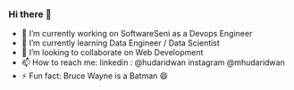 ### Hi there 👋
- 🔭 I’m currently working on SoftwareSeni as a Devops Engineer
- 🌱 I’m currently learning Data Engineer / Data Scientist
- 👯 I’m looking to collaborate on Web Development
- 📫 How to reach me: linkedin : @hudaridwan instagram @mhudaridwan
- ⚡ Fun fact: Bruce Wayne is a Batman 😄 
<!--
**elqahtani/elqahtani** is a ✨ _special_ ✨ repository because its `README.md` (this file) appears on your GitHub profile.

Here are some ideas to get you started:

- 🔭 I’m currently working on ...
- 🌱 I’m currently learning ...
- 👯 I’m looking to collaborate on ...
- 🤔 I’m looking for help with ...
- 💬 Ask me about ...
- 📫 How to reach me: ...
- 😄 Pronouns: ...
- ⚡ Fun fact: ...
-->
